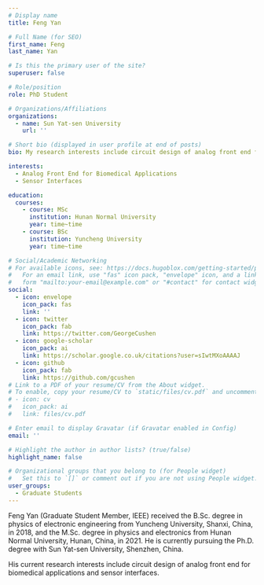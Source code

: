 ```yaml
---
# Display name
title: Feng Yan

# Full Name (for SEO)
first_name: Feng
last_name: Yan

# Is this the primary user of the site?
superuser: false

# Role/position
role: PhD Student

# Organizations/Affiliations
organizations:
  - name: Sun Yat-sen University
    url: ''

# Short bio (displayed in user profile at end of posts)
bio: My research interests include circuit design of analog front end for biomedical applications and sensor interfaces.

interests:
  - Analog Front End for Biomedical Applications
  - Sensor Interfaces

education:
  courses:
    - course: MSc
      institution: Hunan Normal University
      year: time~time
    - course: BSc
      institution: Yuncheng University
      year: time~time

# Social/Academic Networking
# For available icons, see: https://docs.hugoblox.com/getting-started/page-builder/#icons
#   For an email link, use "fas" icon pack, "envelope" icon, and a link in the
#   form "mailto:your-email@example.com" or "#contact" for contact widget.
social:
  - icon: envelope
    icon_pack: fas
    link: ''
  - icon: twitter
    icon_pack: fab
    link: https://twitter.com/GeorgeCushen
  - icon: google-scholar
    icon_pack: ai
    link: https://scholar.google.co.uk/citations?user=sIwtMXoAAAAJ
  - icon: github
    icon_pack: fab
    link: https://github.com/gcushen
# Link to a PDF of your resume/CV from the About widget.
# To enable, copy your resume/CV to `static/files/cv.pdf` and uncomment the lines below.
# - icon: cv
#   icon_pack: ai
#   link: files/cv.pdf

# Enter email to display Gravatar (if Gravatar enabled in Config)
email: ''

# Highlight the author in author lists? (true/false)
highlight_name: false

# Organizational groups that you belong to (for People widget)
#   Set this to `[]` or comment out if you are not using People widget.
user_groups:
  - Graduate Students
---
```


Feng Yan (Graduate Student Member, IEEE) received the B.Sc. degree in physics of electronic engineering from Yuncheng University, Shanxi, China, in 2018, and the M.Sc. degree in physics and electronics from Hunan Normal University, Hunan, China, in 2021. He is currently pursuing the Ph.D. degree with Sun Yat-sen University, Shenzhen, China.

His current research interests include circuit design of analog front end for biomedical applications and sensor interfaces.
